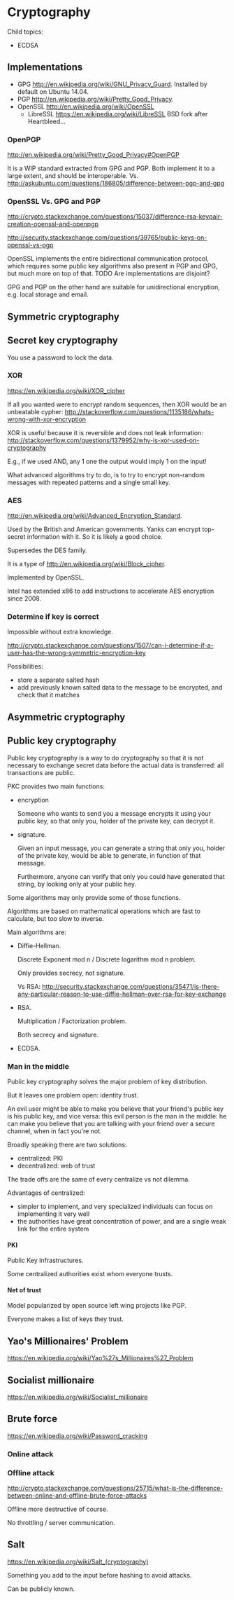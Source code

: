 # Cryptography

Child topics:

- ECDSA

## Implementations

-   GPG <http://en.wikipedia.org/wiki/GNU_Privacy_Guard>. Installed by default on Ubuntu 14.04.
-   PGP <http://en.wikipedia.org/wiki/Pretty_Good_Privacy>.
-   OpenSSL <http://en.wikipedia.org/wiki/OpenSSL>
    - LibreSSL <https://en.wikipedia.org/wiki/LibreSSL> BSD fork after Heartbleed...

### OpenPGP

<http://en.wikipedia.org/wiki/Pretty_Good_Privacy#OpenPGP>

It is a WIP standard extracted from GPG and PGP. Both implement it to a large extent, and should be interoperable. Vs. <http://askubuntu.com/questions/186805/difference-between-pgp-and-gpg>

### OpenSSL Vs. GPG and PGP

<http://crypto.stackexchange.com/questions/15037/difference-rsa-keypair-creation-openssl-and-openpgp>

<http://security.stackexchange.com/questions/39765/public-keys-on-openssl-vs-pgp>

OpenSSL implements the entire bidirectional communication protocol, which requires some public key algorithms also present in PGP and GPG, but much more on top of that. TODO Are implementations are disjoint?

GPG and PGP on the other hand are suitable for unidirectional encryption, e.g. local storage and email.

## Symmetric cryptography

## Secret key cryptography

You use a password to lock the data.

### XOR

<https://en.wikipedia.org/wiki/XOR_cipher>

If all you wanted were to encrypt random sequences, then XOR would be an unbeatable cypher: <http://stackoverflow.com/questions/1135186/whats-wrong-with-xor-encryption>

XOR is useful because it is reversible and does not leak information: <http://stackoverflow.com/questions/1379952/why-is-xor-used-on-cryptography>

E.g., if we used AND, any 1 one the output would imply 1 on the input!

What advanced algorithms try to do, is to try to encrypt non-random messages with repeated patterns and a single small key.

### AES

<http://en.wikipedia.org/wiki/Advanced_Encryption_Standard>.

Used by the British and American governments. Yanks can encrypt top-secret information with it. So it is likely a good choice.

Supersedes the DES family.

It is a type of <http://en.wikipedia.org/wiki/Block_cipher>.

Implemented by OpenSSL.

Intel has extended x86 to add instructions to accelerate AES encryption since 2008.

### Determine if key is correct

Impossible without extra knowledge.

<http://crypto.stackexchange.com/questions/1507/can-i-determine-if-a-user-has-the-wrong-symmetric-encryption-key>

Possibilities:

- store a separate salted hash
- add previously known salted data to the message to be encrypted, and check that it matches

## Asymmetric cryptography

## Public key cryptography

Public key cryptography is a way to do cryptography so that it is not necessary to exchange secret data before the actual data is transferred: all transactions are public.

PKC provides two main functions:

-   encryption

    Someone who wants to send you a message encrypts it using your public key, so that only you, holder of the private key, can decrypt it.

-   signature.

    Given an input message, you can generate a string that only you, holder of the private key, would be able to generate, in function of that message.

    Furthermore, anyone can verify that only you could have generated that string, by looking only at your public hey.

Some algorithms may only provide some of those functions.

Algorithms are based on mathematical operations which are fast to calculate, but too slow to inverse.

Main algorithms are:

-   Diffie-Hellman.

    Discrete Exponent mod n / Discrete logarithm mod n problem.

    Only provides secrecy, not signature.

    Vs RSA: <http://security.stackexchange.com/questions/35471/is-there-any-particular-reason-to-use-diffie-hellman-over-rsa-for-key-exchange>

-   RSA.

    Multiplication / Factorization problem.

    Both secrecy and signature.

-   ECDSA.

### Man in the middle

Public key cryptography solves the major problem of key distribution.

But it leaves one problem open: identity trust.

An evil user might be able to make you believe that your friend's public key is his public key, and vice versa: this evil person is the man in the middle: he can make you believe that you are talking with your friend over a secure channel, when in fact you're not.

Broadly speaking there are two solutions:

- centralized: PKI
- decentralized: web of trust

The trade offs are the same of every centralize vs not dilemma.

Advantages of centralized:

- simpler to implement, and very specialized individuals can focus on implementing it very well
- the authorities have great concentration of power, and are a single weak link for the entire system

#### PKI

Public Key Infrastructures.

Some centralized authorities exist whom everyone trusts.

#### Net of trust

Model popularized by open source left wing projects like PGP.

Everyone makes a list of keys they trust.

## Yao's Millionaires' Problem

<https://en.wikipedia.org/wiki/Yao%27s_Millionaires%27_Problem>

## Socialist millionaire

<https://en.wikipedia.org/wiki/Socialist_millionaire>

## Brute force

<https://en.wikipedia.org/wiki/Password_cracking>

### Online attack

### Offline attack

<http://crypto.stackexchange.com/questions/25715/what-is-the-difference-between-online-and-offline-brute-force-attacks>

Offline more destructive of course.

No throttling / server communication.

## Salt

<https://en.wikipedia.org/wiki/Salt_(cryptography)>

Something you add to the input before hashing to avoid attacks.

Can be publicly known.
